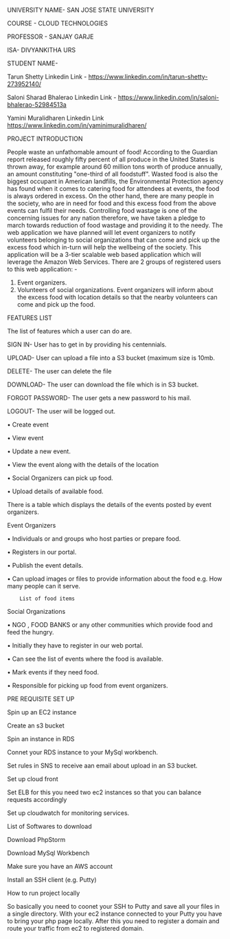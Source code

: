 UNIVERSITY NAME- SAN JOSE STATE UNIVERSITY

COURSE - CLOUD TECHNOLOGIES

PROFESSOR - SANJAY GARJE

ISA- DIVYANKITHA URS

STUDENT NAME- 

Tarun Shetty           Linkedin Link - https://www.linkedin.com/in/tarun-shetty-273952140/

Saloni Sharad Bhalerao Linkedin Link - https://www.linkedin.com/in/saloni-bhalerao-52984513a

Yamini Muralidharen   Linkedin Link    https://www.linkedin.com/in/yaminimuralidharen/ 

PROJECT INTRODUCTION

People waste an unfathomable amount of food! According to the Guardian report released roughly fifty percent of all produce in the United States is thrown away, for example around 60 million tons worth of produce annually, an amount constituting "one-third of all foodstuff". Wasted food is also the biggest occupant in American landfills, the Environmental Protection agency has found when it comes to catering food for attendees at events, the food is always ordered in excess. On the other hand, there are many people in the society, who are in need for food and this excess food from the above events can fulfil their needs. Controlling food wastage is one of the concerning issues for any nation therefore, we have taken a pledge to march towards reduction of food wastage and providing it to the needy. 
The web application we have planned will let event organizers to notify volunteers belonging to social organizations that can come and pick up the excess food which in-turn will help the wellbeing of the society. This application will be a 3-tier scalable web based application which will leverage the Amazon Web Services.
There are 2 groups of registered users to this web application: -
1.	Event organizers. 
2.	Volunteers of social organizations.
Event organizers will inform about the excess food with location details so that the nearby volunteers can come and pick up the food.


FEATURES LIST

The list of features which a user can do are.

SIGN IN- User has to get in by providing his centennials.

UPLOAD- User can upload a file into a S3 bucket (maximum size is 10mb.

DELETE- The user can delete the file

DOWNLOAD- The user can download the file which is in S3 bucket.

FORGOT PASSWORD- The user gets a new password to his mail.

LOGOUT- The user will be logged out.

•	Create event

•	View event

•	Update a new event.

•	View the event along with the details of the location

•	Social Organizers can pick up food.

•	Upload details of available food.


There is a table which displays the details of the events posted by event organizers.

Event Organizers

•	Individuals or and groups who host parties or prepare food.

•	Registers in our portal.

•	Publish the event details.

•	Can upload images or files to provide information about the food
     e.g. How many people can it serve.
     
        List of food items
        
Social Organizations

•	NGO , FOOD BANKS or any other communities which provide food and feed the hungry.

•	Initially they have to register in our web portal.

•	Can see the list of events where the food is available.

•	Mark events if they need food.

•	Responsible for picking up food from event organizers.







PRE REQUISITE SET UP

Spin up an EC2 instance

Create an s3 bucket

Spin an instance in RDS

Connet your RDS instance to your MySql workbench.

Set rules in SNS to receive aan email about upload in an S3 bucket.

Set up cloud front

Set ELB for this you need two ec2 instances so that you can balance requests accordingly

Set up cloudwatch for monitoring services.

List of Softwares to download

Download PhpStorm

Download MySql Workbench

Make sure you have an AWS account

Install an SSH client (e.g. Putty)

How to run project locally

So basically you need to coonet your SSH to Putty and save all your files in a single directory. With your ec2 instance connected to your Putty you have to bring your php page locally. After this you need to register a domain and route your traffic from ec2 to registered domain.
